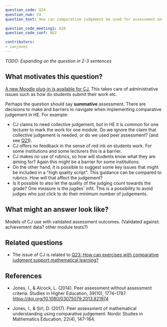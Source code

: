 ```yaml
---
question_code: Q24 
question_num: 24 
question_text: How can comparative judgement be used for assessment on university mathematics courses? 

question_code_meeting1: A20 
question_code_conf: NU2 

contributors: 
- ianjones
---
```

*TODO: Expanding on the question in 2-3 sentences*

## What motivates this question?

[A new Moodle plug-in is available for CJ.](https://github.com/ianjones/moodle-assignsubmission_comparativejudgement) This takes care of administrative issues such as how do students submit their work etc.

Perhaps the question should say **summative** assessment. There are decisions to make and barriers to navigate when implementing comparative judgement in HE. For example:
* CJ claims to need collective judgement, but in HE it is common for one lecturer to mark the work for one module. Do we ignore the claim that collective judgement is needed, or do we used peer assessment? (and see [Q21](Q21)).
* CJ offers no feedback in the sense of red ink on students work. For some institutions and some lecturers this is a barrier.
* CJ makes no use of rubrics, so how will students know what they are aiming for? Again this might be a barrier for some institutions.
* On the other hand, it is possible to suggest some key issues that might be included in a "high quality script". This guidance can be compared to rubrics. How will that affect the judgement?
* Is it possible to also let the quality of the judging count towards the grade? One measure is the jugdes' infit. This is a possibility to avoid judges who just click to do their minimum number of judgements.


## What might an answer look like?

Models of CJ use with validated assessment outcomes. (Validated against: achievement data? other module tests?)

## Related questions

* The issue of CJ is related to [Q23: How can exercises with comparative judgment support mathematical learning?](Q23.md)

## References
* Jones, I., & Alcock, L. (2014). Peer assessment without assessment criteria. Studies in Higher Education, 39(10), 1774–1787. https://doi.org/10.1080/03075079.2013.821974

* Jones, I., & Sirl, D. (2017). Peer assessment of mathematical understanding using comparative judgement. Nordic Studies in Mathematics Education, 22(4), 147–164.
